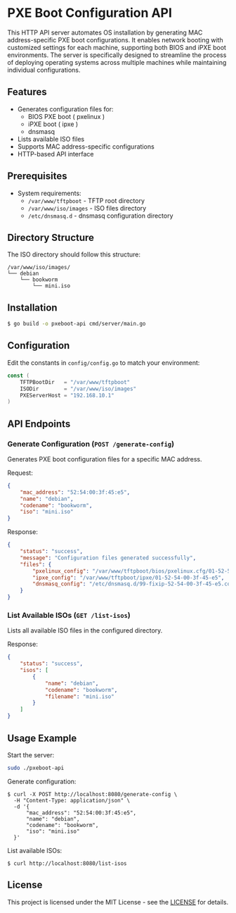 # PXE Boot Configuration API

This HTTP API server automates OS installation by generating MAC address-specific PXE boot configurations. It enables network booting with customized settings for each machine, supporting both BIOS and iPXE boot environments. The server is specifically designed to streamline the process of deploying operating systems across multiple machines while maintaining individual configurations.

## Features

- Generates configuration files for:
  - BIOS PXE boot ( pxelinux )
  - iPXE boot ( ipxe )
  - dnsmasq
- Lists available ISO files
- Supports MAC address-specific configurations
- HTTP-based API interface

## Prerequisites

- System requirements:
  - `/var/www/tftpboot` - TFTP root directory
  - `/var/www/iso/images` - ISO files directory
  - `/etc/dnsmasq.d` - dnsmasq configuration directory

## Directory Structure

The ISO directory should follow this structure:

```
/var/www/iso/images/
└── debian
    └── bookworm
        └── mini.iso
```

## Installation

```bash
$ go build -o pxeboot-api cmd/server/main.go
```

## Configuration

Edit the constants in `config/config.go` to match your environment:

```go
const (
    TFTPBootDir   = "/var/www/tftpboot"
    ISODir        = "/var/www/iso/images"
    PXEServerHost = "192.168.10.1"
)
```

## API Endpoints

### Generate Configuration (`POST /generate-config`)

Generates PXE boot configuration files for a specific MAC address.

Request:

```json
{
    "mac_address": "52:54:00:3f:45:e5",
    "name": "debian",
    "codename": "bookworm",
    "iso": "mini.iso"
}
```

Response:

```json
{
    "status": "success",
    "message": "Configuration files generated successfully",
    "files": {
        "pxelinux_config": "/var/www/tftpboot/bios/pxelinux.cfg/01-52-54-00-3f-45-e5",
        "ipxe_config": "/var/www/tftpboot/ipxe/01-52-54-00-3f-45-e5",
        "dnsmasq_config": "/etc/dnsmasq.d/99-fixip-52-54-00-3f-45-e5.conf"
    }
}
```

### List Available ISOs (`GET /list-isos`)

Lists all available ISO files in the configured directory.

Response:

```json
{
    "status": "success",
    "isos": [
        {
            "name": "debian",
            "codename": "bookworm",
            "filename": "mini.iso"
        }
    ]
}
```

## Usage Example

Start the server:

```bash
sudo ./pxeboot-api
```

Generate configuration:

```
$ curl -X POST http://localhost:8080/generate-config \
  -H "Content-Type: application/json" \
  -d '{
      "mac_address": "52:54:00:3f:45:e5",
      "name": "debian",
      "codename": "bookworm",
      "iso": "mini.iso"
  }'
```

List available ISOs:

```
$ curl http://localhost:8080/list-isos
```

## License

This project is licensed under the MIT License - see the [LICENSE](https://opensource.org/license/mit) for details.
